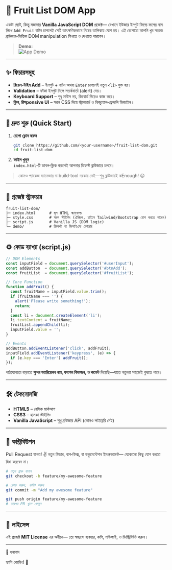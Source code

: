 # 🍓 Fruit List DOM App

একটা ছোট, কিন্তু মজাদার   **Vanilla&nbsp;JavaScript DOM** প্রজেক্ট— যেখানে ইউজার ইনপুট ফিল্ডে ফলের নাম লিখে `Add Fruit` বাটন চাপলেই সেটি তাৎক্ষণিকভাবে নিচের তালিকায় যোগ হয়। এই রেপোতে আপনি খুব সহজে ব্রাউজার‑ভিত্তিক DOM manipulation শিখতে ও দেখাতে পারবেন।

> **Demo:**  
> ![App Demo](demo/demo.gif) <!-- স্ক্রিনশট/জিআইএফ এখানে বসান -->

---

## ✨ ফিচারসমূহ

- **রিয়েল‑টাইম Add** – ইনপুট + বাটন অথবা `Enter` চাপলেই নতুন `<li>` যুক্ত হয়।
- **Validation** – ফাঁকা ইনপুট দিলে সতর্কবার্তা (alert) দেয়।
- **Keyboard Support** – শুধু মাউস নয়, কিবোর্ড দিয়েও কাজ করে।
- **ক্লিন, রিসponsive UI** – সরল CSS দিয়ে স্ট্রাকচার্ড ও ভিজ্যুয়াল‑ফ্রেন্ডলি ডিজাইন।

---

## 🚀 দ্রুত শুরু (Quick Start)

1. **রেপো ক্লোন করুন**
   ```bash
   git clone https://github.com/<your‑username>/fruit‑list‑dom.git
   cd fruit‑list‑dom
   ```
2. **ফাইল খুলুন**  
   `index.html`‑টি ডাবল‑ক্লিক করলেই আপনার ডিফল্ট ব্রাউজারে চলবে।

> কোনও প্যাকেজ ম্যানেজার বা build‑tool দরকার নেই—শুধু ব্রাউজারই কEnough! 😉

---

## 📁 প্রজেক্ট স্ট্রাকচার

```text
fruit‑list‑dom/
├─ index.html      # মূল HTML স্ক্যাফোল্ড
├─ style.css       # সরল স্টাইলিং (ঐচ্ছিক, চাইলে Tailwind/Bootstrap যোগ করতে পারেন)
├─ script.js       # Vanilla JS (DOM logic)
└─ demo/           # স্ক্রিনশট বা জিআইএফ ফোল্ডার
```

---

## ⚙️ কোড ব্যাখ্যা (script.js)

```js
// DOM Elements
const inputField = document.querySelector('#userInput');
const addButton  = document.querySelector('#btnAdd');
const fruitList  = document.querySelector('#fruitList');

// Core Function
function addFruit() {
  const fruitName = inputField.value.trim();
  if (fruitName === '') {
    alert('Please write something!');
    return;
  }
  const li = document.createElement('li');
  li.textContent = fruitName;
  fruitList.appendChild(li);
  inputField.value = '';
}

// Events
addButton.addEventListener('click', addFruit);
inputField.addEventListener('keypress', (e) => {
  if (e.key === 'Enter') addFruit();
});
```

পাঠযোগ্যতা বাড়াতে **সুন্দর ভ্যারিয়েবল নাম, ফাংশন বিভাজন, ও কমেন্ট** দিয়েছি—যাতে নতুনরা সহজেই বুঝতে পারে।

---

## 🛠 টেকনোলজি

- **HTML5** – বেসিক মার্কআপ
- **CSS3** – হালকা স্টাইলিং
- **Vanilla JavaScript** – শুধু ব্রাউজার API (কোনও লাইব্রেরি নেই)

---

## 🤝 কন্ট্রিবিউশন

Pull Request স্বাগত! ✌️  নতুন ফিচার, বাগ‑ফিক্স, বা ডকুমেন্টেশন ইমপ্রুভমেন্ট— যেকোনো কিছু যোগ করতে দ্বিধা করবেন না।

```bash
# নতুন ব্রাঞ্চ বানান
git checkout -b feature/my‑awesome‑feature

# কোড করুন, কমিট করুন
git commit -m "Add my awesome feature"

git push origin feature/my‑awesome‑feature
# তারপর PR খুলে ফেলুন
```

---

## 📜 লাইসেন্স

এই প্রজেক্ট **MIT License** এর অধীনে— তো স্বচ্ছন্দে ব্যবহার, কপি, মডিফাই, ও ডিস্ট্রিবিউট করুন।

---

 🙏 ধন্যবাদ

হ্যাপি কোডিং! 💚
